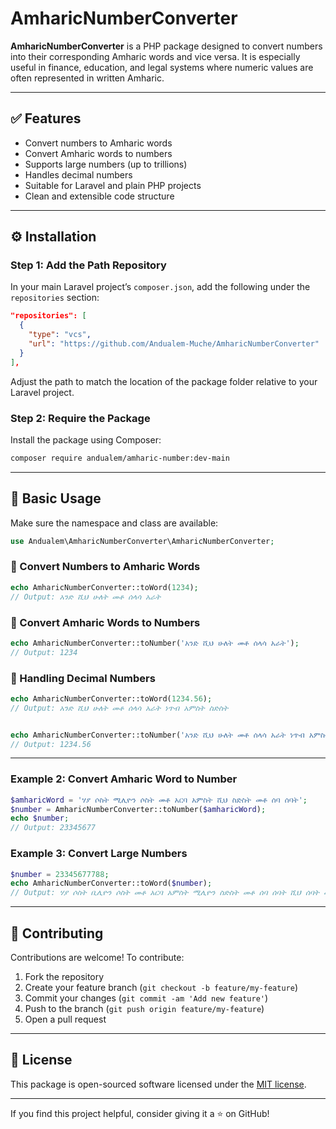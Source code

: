 # AmharicNumberConverter

**AmharicNumberConverter** is a PHP package designed to convert numbers into their corresponding Amharic words and vice versa. It is especially useful in finance, education, and legal systems where numeric values are often represented in written Amharic.

---

## ✅ Features

- Convert numbers to Amharic words
- Convert Amharic words to numbers
- Supports large numbers (up to trillions)
- Handles decimal numbers
- Suitable for Laravel and plain PHP projects
- Clean and extensible code structure

---

## ⚙️ Installation

### Step 1: Add the Path Repository

In your main Laravel project’s `composer.json`, add the following under the `repositories` section:

```json
"repositories": [
  {
    "type": "vcs",
    "url": "https://github.com/Andualem-Muche/AmharicNumberConverter"
  }
],

```

Adjust the path to match the location of the package folder relative to your Laravel project.

### Step 2: Require the Package

Install the package using Composer:

```bash
composer require andualem/amharic-number:dev-main
```

---

## 🚀 Basic Usage

Make sure the namespace and class are available:

```php
use Andualem\AmharicNumberConverter\AmharicNumberConverter;
```

### 🔢 Convert Numbers to Amharic Words

```php
echo AmharicNumberConverter::toWord(1234);
// Output: አንድ ሺህ ሁለት መቶ ሰላሳ አራት
```

### 🔡 Convert Amharic Words to Numbers

```php
echo AmharicNumberConverter::toNumber('አንድ ሺህ ሁለት መቶ ሰላሳ አራት');
// Output: 1234
```

### 💠 Handling Decimal Numbers

```php
echo AmharicNumberConverter::toWord(1234.56);
// Output: አንድ ሺህ ሁለት መቶ ሰላሳ አራት ነጥብ አምስት ስድስት


echo AmharicNumberConverter::toNumber('አንድ ሺህ ሁለት መቶ ሰላሳ አራት ነጥብ አምስት ስድስት');
// Output: 1234.56
```

---


### Example 2: Convert Amharic Word to Number

```php
$amharicWord = 'ሃያ ሶስት ሚሊዮን ሶስት መቶ አርባ አምስት ሺህ ስድስት መቶ ሰባ ሰባት';
$number = AmharicNumberConverter::toNumber($amharicWord);
echo $number;
// Output: 23345677
```

### Example 3: Convert Large Numbers

```php
$number = 23345677788;
echo AmharicNumberConverter::toWord($number);
// Output: ሃያ ሶስት ቢሊዮን ሶስት መቶ አርባ አምስት ሚሊዮን ስድስት መቶ ሰባ ሰባት ሺህ ሰባት መቶ ሰማንያ ስምንት
```

---

## 🤝 Contributing

Contributions are welcome! To contribute:

1. Fork the repository
2. Create your feature branch (`git checkout -b feature/my-feature`)
3. Commit your changes (`git commit -am 'Add new feature'`)
4. Push to the branch (`git push origin feature/my-feature`)
5. Open a pull request

---

## 📄 License

This package is open-sourced software licensed under the [MIT license](https://opensource.org/licenses/MIT).

---


If you find this project helpful, consider giving it a ⭐ on GitHub!
